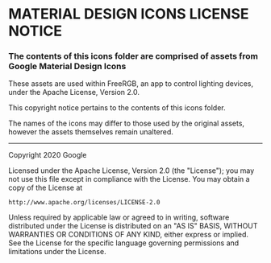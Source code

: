 # MATERIAL DESIGN ICONS LICENSE NOTICE

### The contents of this icons folder are comprised of assets from Google Material Design Icons

These assets are used within FreeRGB, an app to control lighting devices, under the Apache License, Version 2.0.

This copyright notice pertains to the contents of this icons folder.

The names of the icons may differ to those used by the original assets, however the assets themselves remain unaltered.
___

Copyright 2020 Google

Licensed under the Apache License, Version 2.0 (the "License");
you may not use this file except in compliance with the License.
You may obtain a copy of the License at

    http://www.apache.org/licenses/LICENSE-2.0

Unless required by applicable law or agreed to in writing, software
distributed under the License is distributed on an "AS IS" BASIS,
WITHOUT WARRANTIES OR CONDITIONS OF ANY KIND, either express or implied.
See the License for the specific language governing permissions and
limitations under the License.